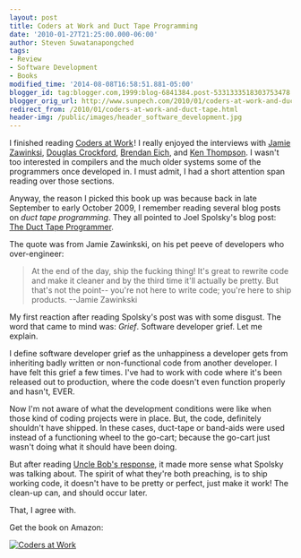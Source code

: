 ```yaml
---
layout: post
title: Coders at Work and Duct Tape Programming
date: '2010-01-27T21:25:00.000-06:00'
author: Steven Suwatanapongched
tags:
- Review
- Software Development
- Books
modified_time: '2014-08-08T16:58:51.881-05:00'
blogger_id: tag:blogger.com,1999:blog-6841384.post-5331333518303753478
blogger_orig_url: http://www.sunpech.com/2010/01/coders-at-work-and-duct-tape.html
redirect_from: /2010/01/coders-at-work-and-duct-tape.html
header-img: /public/images/header_software_development.jpg
---
```


I finished reading <a href="http://www.amazon.com/Coders-at-Work-Peter-Seibel/dp/1430219483?ie=UTF8&amp;tag=sunpech-20&amp;link_code=btl&amp;camp=213689&amp;creative=392969" target="_blank">Coders at Work</a><img alt="" border="0" height="1" src="http://www.assoc-amazon.com/e/ir?t=sunpech-20&amp;l=btl&amp;camp=213689&amp;creative=392969&amp;o=1&amp;a=1430219483" style="border: none !important; margin: 0px !important; padding: 0px !important;" width="1" />! I really enjoyed the interviews with <a href="http://en.wikipedia.org/wiki/Jamie_Zawinski">Jamie Zawinksi</a>, <a href="http://en.wikipedia.org/wiki/Douglas_Crockford">Douglas Crockford</a>, <a href="http://en.wikipedia.org/wiki/Brendan_Eich">Brendan Eich</a>, and <a href="http://en.wikipedia.org/wiki/Ken_Thompson">Ken Thompson</a>. I wasn't too interested in compilers and the much older systems some of the programmers once developed in. I must admit, I had a short attention span reading over those sections.

Anyway, the reason I picked this book up was because back in late September to early October 2009, I remember reading several blog posts on <i>duct tape programming</i>. They all pointed to Joel Spolsky's blog post: <a href="http://www.joelonsoftware.com/items/2009/09/23.html">The Duct Tape Programmer</a>.

The quote was from Jamie Zawinkski, on his pet peeve of developers who over-engineer:

<blockquote>At the end of the day, ship the fucking thing! It's great to rewrite code and make it cleaner and by the third time it'll actually be pretty. But that's not the point-- you're not here to write code; you're here to ship products. --Jamie Zawinkski
</blockquote>

My first reaction after reading Spolsky's post was with some disgust. The word that came to mind was: <i>Grief</i>. Software developer grief. Let me explain.

I define software developer grief as the unhappiness a developer gets from inheriting badly written or non-functional code from another developer. I have felt this grief a few times. I've had to work with code where it's been released out to production, where the code doesn't even function properly and hasn't, EVER.

Now I'm not aware of what the development conditions were like when those kind of coding projects were in place. But, the code, definitely shouldn't have shipped. In these cases, duct-tape or band-aids were used instead of a functioning wheel to the go-cart; because the go-cart just wasn't doing what it should have been doing.

But after reading <a href="http://blog.objectmentor.com/articles/2009/09/24/the-duct-tape-programmer">Uncle Bob's response</a>, it made more sense what Spolsky was talking about. The spirit of what they're both preaching, is to ship working code, it doesn't have to be pretty or perfect, just make it work! The clean-up can, and should occur later.

That, I agree with.

Get the book on Amazon:

<a href="http://www.amazon.com/Coders-at-Work-Peter-Seibel/dp/1430219483?ie=UTF8&amp;tag=sunpech-20&amp;link_code=bil&amp;camp=213689&amp;creative=392969"  target="_blank"><img alt="Coders at Work" src="http://ws-na.amazon-adsystem.com/widgets/q?MarketPlace=US&amp;ServiceVersion=20070822&amp;ID=AsinImage&amp;WS=1&amp;Format=_SL160_&amp;ASIN=1430219483&amp;tag=sunpech-20" /></a><img alt="" border="0" height="1" src="http://www.assoc-amazon.com/e/ir?t=sunpech-20&amp;l=bil&amp;camp=213689&amp;creative=392969&amp;o=1&amp;a=1430219483" style="border: none !important; margin: 0px !important; padding: 0px !important;" width="1" />
